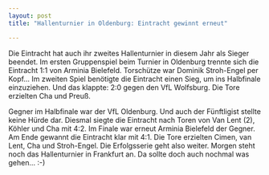 ```yaml
---
layout: post
title: "Hallenturnier in Oldenburg: Eintracht gewinnt erneut"

---
```


Die Eintracht hat auch ihr zweites Hallenturnier in diesem Jahr als Sieger beendet. Im ersten Gruppenspiel beim Turnier in Oldenburg trennte sich die Eintracht 1:1 von Arminia Bielefeld. Torschütze war Dominik Stroh-Engel per Kopf... Im zweiten Spiel benötigte die Eintracht einen Sieg, um ins Halbfinale einzuziehen. Und das klappte: 2:0 gegen den VfL Wolfsburg. Die Tore erzielten Cha und Preuß. 

Gegner im Halbfinale war der VfL Oldenburg. Und auch der Fünftligist stellte keine Hürde dar. Diesmal siegte die Eintracht nach Toren von Van Lent (2), Köhler und Cha mit 4:2. Im Finale war erneut Arminia Bielefeld der Gegner. Am Ende gewannt die Eintracht klar mit 4:1. Die Tore erzielten Cimen, van Lent, Cha und Stroh-Engel. Die Erfolgsserie geht also weiter. Morgen steht noch das Hallenturnier in Frankfurt an. Da sollte doch auch nochmal was gehen... :-)
